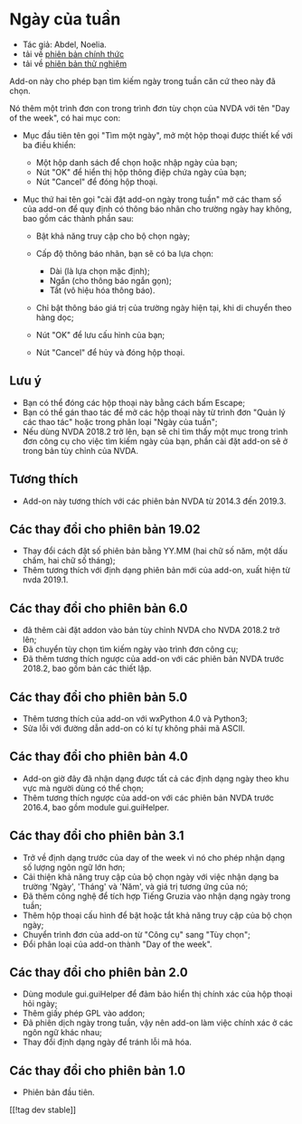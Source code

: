 # Ngày của tuần #

* Tác giả: Abdel, Noelia.
* tải về [phiên bản chính thức][1]
* tải về [phiên bản thử nghiệm][2]

Add-on này cho phép bạn tìm kiếm ngày trong tuần căn cứ theo này đã chọn.

Nó thêm một trình đơn con trong trình đơn tùy chọn của NVDA với tên "Day of
the week", có hai mục con:

* Mục đầu tiên tên gọi "Tìm một ngày", mở một hộp thoại được thiết kế với ba
  điều khiển:

    * Một hộp danh sách để chọn hoặc nhập ngày của bạn;
    * Nút "OK" để hiển thị hộp thông điệp chứa ngày của bạn;
    * Nút "Cancel" để đóng hộp thoại.

* Mục thứ hai tên gọi "cài đặt add-on ngày trong tuần" mở các tham số của
  add-on để quy định có thông báo nhãn cho trường ngày hay không, bao gồm
  các thành phần sau:

    * Bật khả năng truy cập cho bộ chọn ngày;
    * Cấp độ thông báo nhãn, bạn sẽ có ba lựa chọn:

        * Dài (là lựa chọn mặc định);
        * Ngắn (cho thông báo ngắn gọn);
        * Tắt (vô hiệu hóa thông báo).

    * Chỉ bật thông báo giá trị của trường ngày hiện tại, khi di chuyển theo
      hàng dọc;
    * Nút "OK" để lưu cấu hình của bạn;
    * Nút "Cancel" để hủy và đóng hộp thoại.

## Lưu ý ##

* Bạn có thể đóng các hộp thoại này bằng cách bấm Escape;
* Bạn có thể gán thao tác để mở các hộp thoại này từ trình đơn "Quản lý các
  thao tác" hoặc trong phân loại "Ngày của tuần";
* Nếu dùng NVDA 2018.2 trở lên, bạn sẽ chỉ tìm thấy một mục trong trình đơn
  công cụ cho việc tìm kiếm ngày của bạn, phần cài đặt add-on sẽ ở trong bản
  tùy chỉnh của NVDA.

## Tương thích ##

* Add-on này tương thích với các phiên bản NVDA từ 2014.3 đến 2019.3.

## Các thay đổi cho phiên bản 19.02 ##

* Thay đổi cách đặt số phiên bản bằng YY.MM (hai chữ số năm, một dấu chấm,
  hai chữ số tháng);
* Thêm tương thích với định dạng phiên bản mới của add-on, xuất hiện từ nvda
  2019.1.

## Các thay đổi cho phiên bản 6.0 ##

* đã thêm cài đặt addon vào bản tùy chỉnh NVDA cho NVDA 2018.2 trở lên;
* Đã chuyển tùy chọn tìm kiếm ngày vào trình đơn công cụ;
* Đã thêm tương thích ngược của add-on với các phiên bản NVDA trước 2018.2,
  bao gồm bản các thiết lập.

## Các thay đổi cho phiên bản 5.0 ##

* Thêm tương thích của add-on với wxPython 4.0 và Python3;
* Sửa lỗi với đường dẫn add-on có kí tự không phải mã ASCII.

## Các thay đổi cho phiên bản 4.0 ##

* Add-on giờ đây đã nhận dạng được tất cả các định dạng ngày theo khu vực mà
  người dùng có thể chọn;
* Thêm tương thích ngược của add-on với các phiên bản NVDA trước 2016.4, bao
  gồm module gui.guiHelper.

## Các thay đổi cho phiên bản 3.1 ##

* Trở về định dạng trước của day of the week vì nó cho phép nhận dạng số
  lượng ngôn ngữ lớn hơn;
* Cải thiện khả năng truy cập của bộ chọn ngày với việc nhận dạng ba trường
  'Ngày', 'Tháng' và 'Năm', và giá trị tương ứng của nó;
* Đã thêm công nghệ để tích hợp Tiếng Gruzia vào nhận dạng ngày trong tuần;
* Thêm hộp thoại cấu hình để  bật hoặc tắt khả năng truy cập của bộ chọn
  ngày;
* Chuyển trình đơn của add-on từ "Công cụ" sang "Tùy chọn";
* Đổi phân loại của add-on thành "Day of the week".

## Các thay đổi cho phiên bản 2.0 ##

* Dùng module gui.guiHelper để đảm bảo hiển thị chính xác của hộp thoại hỏi
  ngày;
* Thêm giấy phép GPL vào addon;
* Đã phiên dịch ngày trong tuần, vậy nên add-on làm việc chính xác ở các
  ngôn ngữ khác nhau;
* Thay đổi định dạng ngày để tránh lỗi mã hóa.

## Các thay đổi cho phiên bản 1.0 ##

* Phiên bản đầu tiên.

[[!tag dev stable]]

[1]: https://www.nvaccess.org/addonStore/legacy?file=dayOfTheWeek

[2]: https://www.nvaccess.org/addonStore/legacy?file=dayOfTheWeek
